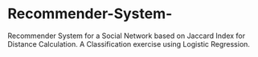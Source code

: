 # Recommender-System-
Recommender System for a Social Network based on Jaccard Index for Distance Calculation. A Classification exercise using Logistic Regression.
